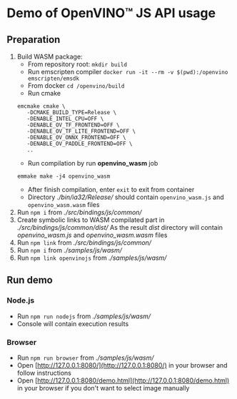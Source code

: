 # Demo of OpenVINO™ JS API usage

## Preparation

1. Build WASM package:
   - From repository root: `mkdir build`
   - Run emscripten compiler `docker run -it --rm -v $(pwd):/openvino emscripten/emsdk`
   - From docker `cd /openvino/build`
   - Run cmake 
   ```
   emcmake cmake \
      -DCMAKE_BUILD_TYPE=Release \
      -DENABLE_INTEL_CPU=OFF \
      -DENABLE_OV_TF_FRONTEND=OFF \
      -DENABLE_OV_TF_LITE_FRONTEND=OFF \
      -DENABLE_OV_ONNX_FRONTEND=OFF \
      -DENABLE_OV_PADDLE_FRONTEND=OFF \
      ..
   ```
   - Run compilation by run **openvino_wasm** job 
   ```
   emmake make -j4 openvino_wasm
   ```
   - After finish compilation, enter `exit` to exit from container
   - Directory *./bin/ia32/Release/* should contain `openvino_wasm.js` and `openvino_wasm.wasm` files
1. Run `npm i` from *./src/bindings/js/common/*
1. Create symbolic links to WASM compilated part in *./src/bindings/js/common/dist/*
   As the result *dist* directory will contain *openvino_wasm.js* and *openvino_wasm.wasm* files
1. Run `npm link` from *./src/bindings/js/common/*
1. Run `npm i` from *./samples/js/wasm/*
1. Run `npm link openvinojs` from *./samples/js/wasm/*

## Run demo

### Node.js

- Run `npm run nodejs` from *./samples/js/wasm/*
- Console will contain execution results

### Browser

- Run `npm run browser` from *./samples/js/wasm/*
- Open [http://127.0.0.1:8080/](http://127.0.0.1:8080/) in your browser and follow instructions
- Open [http://127.0.0.1:8080/demo.html](http://127.0.0.1:8080/demo.html) in your browser if you don't want to select image manually
